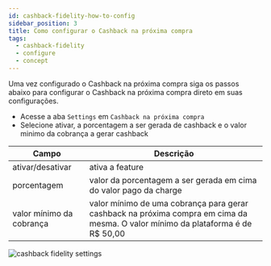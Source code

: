 ```yaml
---
id: cashback-fidelity-how-to-config
sidebar_position: 3
title: Como configurar o Cashback na próxima compra
tags:
  - cashback-fidelity
  - configure
  - concept
---
```


Uma vez configurado o Cashback na próxima compra siga os passos abaixo para configurar o Cashback na próxima compra direto em suas configurações.

- Acesse a aba `Settings` em `Cashback na próxima compra`
- Selecione ativar, a porcentagem a ser gerada de cashback e o valor minimo da cobrança a gerar cashback

| Campo                    | Descrição                                                                                                                       |
| ------------------------ | ------------------------------------------------------------------------------------------------------------------------------- |
| ativar/desativar         | ativa a feature                                                                                                                 |
| porcentagem              | valor da porcentagem a ser gerada em cima do valor pago da charge                                                               |
| valor mínimo da cobrança | valor mínimo de uma cobrança para gerar cashback na próxima compra em cima da mesma. O valor mínimo da plataforma é de R$ 50,00 |

![cashback fidelity settings](/img/cashback-fidelity/cashback-fidelity-settings.png)
